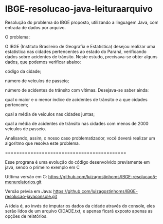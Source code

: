 # IBGE-resolucao-java-leituraarquivo
Resolução do problema do IBGE proposto, utilizando a linguagem Java, com entrada de dados por arquivo.


O problema:

O IBGE (Instituto Brasileiro de Geografia e Estatística) desejou realizar uma estatística nas cidades pertencentes ao estado do Paraná, verificando dados sobre acidentes de trânsito. Neste estudo, precisava-se obter alguns dados, que podemos verificar abaixo:

código da cidade;

número de veículos de passeio;

número de acidentes de trânsito com vítimas. Desejava-se saber ainda:

qual o maior e o menor índice de acidentes de trânsito e a que cidades pertencem;

qual a média de veículos nas cidades juntas;

qual a média de acidentes de trânsito nas cidades com menos de 2000 veículos de passeio.

Analisando, assim, o nosso caso problematizador, você deverá realizar um algoritmo que resolva este problema.

===========================================

Esse prograna é uma evolução do código desenvolvido previamente em java, sendo o primeiro exemplo em C

Utltima versão em C:
https://github.com/luizagostinhoms/IBGE-resolucao5-menurelatorios.git

Versão prévia em Java:
https://github.com/luizagostinhoms/IBGE-resolucao-javaconsole.git


A ídeia é, ao invés de imputar os dados da cidade através do console, eles serão lidos de um arquivo CIDADE.txt, e apenas ficará exposto apenas as opções de relatórios.